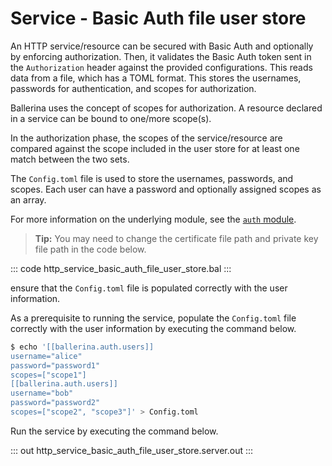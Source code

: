 # Service - Basic Auth file user store

An HTTP service/resource can be secured with Basic Auth and optionally by enforcing authorization. Then, it validates the Basic Auth token sent in the `Authorization` header against the provided configurations. This reads data from a file, which has a TOML format. This stores the usernames, passwords for authentication, and scopes for authorization.

Ballerina uses the concept of scopes for authorization. A resource declared in a service can be bound to one/more scope(s).

In the authorization phase, the scopes of the service/resource are compared against the scope included in the user store for at least one match between the two sets.

The `Config.toml` file is used to store the usernames, passwords, and scopes. Each user can have a password and optionally assigned scopes as an array.

For more information on the underlying module, see the [`auth` module](https://lib.ballerina.io/ballerina/auth/latest/).

>**Tip:** You may need to change the certificate file path and private key file path in the code below.

::: code http_service_basic_auth_file_user_store.bal :::

 ensure that the `Config.toml` file is populated correctly with the user information. 

As a prerequisite to running the service, populate the `Config.toml` file correctly with the user information by executing the command below.

```bash
$ echo '[[ballerina.auth.users]]
username="alice"
password="password1"
scopes=["scope1"]
[[ballerina.auth.users]]
username="bob"
password="password2"
scopes=["scope2", "scope3"]' > Config.toml
```

Run the service by executing the command below.

::: out http_service_basic_auth_file_user_store.server.out :::
